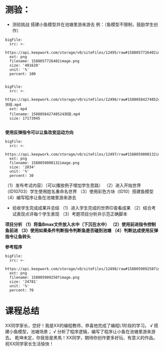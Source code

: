 
<style>
  .markdown-body hr {
    height: 1px;
  }
</style>


# **测验：**
 * 测验挑战
   搭建小鱼模型并在池塘里游来游去 
   例：（鱼模型不限制，鼓励学生创作）
   
 
```@BigFile
bigFile:
  src: >-
    https://api.keepwork.com/storage/v0/siteFiles/12495/raw#1588057726402image.png
  ext: png
  filename: 1588057726402image.png
  size: '401620'
  unit: '%'
  percent: 100

```



```@BigFile

bigFile:
  src: >-
    https://api.keepwork.com/storage/v0/siteFiles/12496/raw#158805842748524测验.mp4
  ext: mp4
  filename: 158805842748524测验.mp4
  size: 17173945
          
```
**使用反弹指令可以让鱼改变运动方向**
 
```@BigFile
bigFile:
  src: >-
    https://api.keepwork.com/storage/v0/siteFiles/12497/raw#1588059000132image.png
  ext: png
  filename: 1588059000132image.png
  size: '2034'
  unit: '%'
  percent: 30

```

（1）发布考试内容）（可以播放例子增加学生思路）
（2）进入开始世界（ID10703）学生使用姓名重命名世界
（3）使用彩色方块（ID10）搭建鱼模型
（4）编写程序让鱼在池塘里游来游去
* 验收学生完成成果并总结
  （1）进入学生完成的世界ID查看成果
  （2）结合考试表现点评每个学生表现
  （3）考题项目分析并示范正确脚本
  
 **项目分析
 （1）将鱼Bmax文件放入水中（下沉在水中）
 （2）使用前进指令控制鱼前进
 （3）使用如果条件判断指令判断鱼是否碰到池塘
 （4）判断达成使用反弹指令让鱼转头**

**参考程序**

 
 
```@BigFile
bigFile:
  src: >-
    https://api.keepwork.com/storage/v0/siteFiles/12498/raw#1588059092507image.png
  ext: png
  filename: 1588059092507image.png
  size: '24781'
  unit: '%'
  percent: 70

```


# **课程总结**

XX同学家长，您好！我是XX的编程教师，恭喜他完成了编程L1阶段的学习。
√ 搭建小鱼模型，池塘场景；
√ 分析了程序逻辑，编写了程序让小鱼在池塘里游来游去。
乾坤未定，你我皆是黑馬！XX同学，期待你创作更多好玩、有意义的作品。
祝XX同学家长生活愉快！